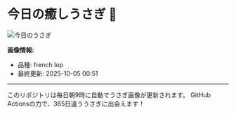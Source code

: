 # 今日の癒しうさぎ 🐰

![今日のうさぎ](https://firebasestorage.googleapis.com/v0/b/rabbitdb-9370d.appspot.com/o/rabbits%2Fd2bf4716?alt=media&token=abb71e01-741b-4256-84ed-a0409a5ffca9)

**画像情報:**
- 品種: french lop
- 最終更新: 2025-10-05 00:51

---

このリポジトリは毎日朝9時に自動でうさぎ画像が更新されます。
GitHub Actionsの力で、365日違ううさぎに出会えます！
